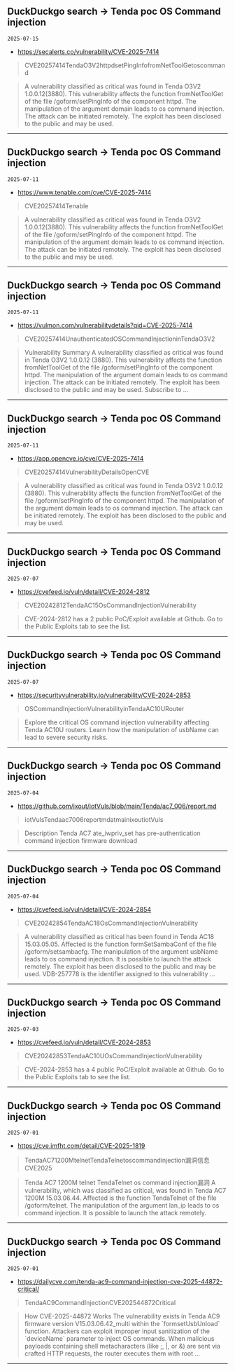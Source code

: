 ## DuckDuckgo search -> Tenda poc OS Command injection
`2025-07-15`

* https://secalerts.co/vulnerability/CVE-2025-7414

<blockquote>
 CVE20257414TendaO3V2httpdsetPingInfofromNetToolGetoscommand
</blockquote>
<blockquote>
A vulnerability classified as critical was found in Tenda O3V2 1.0.0.12(3880). This vulnerability affects the function fromNetToolGet of the file /goform/setPingInfo of the component httpd. The manipulation of the argument domain leads to os command injection. The attack can be initiated remotely. The exploit has been disclosed to the public and may be used.
</blockquote>

---

## DuckDuckgo search -> Tenda poc OS Command injection
`2025-07-11`

* https://www.tenable.com/cve/CVE-2025-7414

<blockquote>
 CVE20257414Tenable
</blockquote>
<blockquote>
A vulnerability classified as critical was found in Tenda O3V2 1.0.0.12(3880). This vulnerability affects the function fromNetToolGet of the file /goform/setPingInfo of the component httpd. The manipulation of the argument domain leads to os command injection. The attack can be initiated remotely. The exploit has been disclosed to the public and may be used.
</blockquote>

---

## DuckDuckgo search -> Tenda poc OS Command injection
`2025-07-11`

* https://vulmon.com/vulnerabilitydetails?qid=CVE-2025-7414

<blockquote>
 CVE20257414UnauthenticatedOSCommandInjectioninTendaO3V2
</blockquote>
<blockquote>
Vulnerability Summary A vulnerability classified as critical was found in Tenda O3V2 1.0.0.12 (3880). This vulnerability affects the function fromNetToolGet of the file /goform/setPingInfo of the component httpd. The manipulation of the argument domain leads to os command injection. The attack can be initiated remotely. The exploit has been disclosed to the public and may be used. Subscribe to ...
</blockquote>

---

## DuckDuckgo search -> Tenda poc OS Command injection
`2025-07-11`

* https://app.opencve.io/cve/CVE-2025-7414

<blockquote>
 CVE20257414VulnerabilityDetailsOpenCVE
</blockquote>
<blockquote>
A vulnerability classified as critical was found in Tenda O3V2 1.0.0.12 (3880). This vulnerability affects the function fromNetToolGet of the file /goform/setPingInfo of the component httpd. The manipulation of the argument domain leads to os command injection. The attack can be initiated remotely. The exploit has been disclosed to the public and may be used.
</blockquote>

---

## DuckDuckgo search -> Tenda poc OS Command injection
`2025-07-07`

* https://cvefeed.io/vuln/detail/CVE-2024-2812

<blockquote>
 CVE20242812TendaAC15OsCommandInjectionVulnerability
</blockquote>
<blockquote>
CVE-2024-2812 has a 2 public PoC/Exploit available at Github. Go to the Public Exploits tab to see the list.
</blockquote>

---

## DuckDuckgo search -> Tenda poc OS Command injection
`2025-07-07`

* https://securityvulnerability.io/vulnerability/CVE-2024-2853

<blockquote>
 OSCommandInjectionVulnerabilityinTendaAC10URouter
</blockquote>
<blockquote>
Explore the critical OS command injection vulnerability affecting Tenda AC10U routers. Learn how the manipulation of usbName can lead to severe security risks.
</blockquote>

---

## DuckDuckgo search -> Tenda poc OS Command injection
`2025-07-04`

* https://github.com/ixout/iotVuls/blob/main/Tenda/ac7_006/report.md

<blockquote>
 iotVulsTendaac7006reportmdatmainixoutiotVuls
</blockquote>
<blockquote>
Description Tenda AC7 ate_iwpriv_set has pre-authentication command injection firmware download
</blockquote>

---

## DuckDuckgo search -> Tenda poc OS Command injection
`2025-07-04`

* https://cvefeed.io/vuln/detail/CVE-2024-2854

<blockquote>
 CVE20242854TendaAC18OsCommandInjectionVulnerability
</blockquote>
<blockquote>
A vulnerability classified as critical has been found in Tenda AC18 15.03.05.05. Affected is the function formSetSambaConf of the file /goform/setsambacfg. The manipulation of the argument usbName leads to os command injection. It is possible to launch the attack remotely. The exploit has been disclosed to the public and may be used. VDB-257778 is the identifier assigned to this vulnerability ...
</blockquote>

---

## DuckDuckgo search -> Tenda poc OS Command injection
`2025-07-03`

* https://cvefeed.io/vuln/detail/CVE-2024-2853

<blockquote>
 CVE20242853TendaAC10UOsCommandInjectionVulnerability
</blockquote>
<blockquote>
CVE-2024-2853 has a 4 public PoC/Exploit available at Github. Go to the Public Exploits tab to see the list.
</blockquote>

---

## DuckDuckgo search -> Tenda poc OS Command injection
`2025-07-01`

* https://cve.imfht.com/detail/CVE-2025-1819

<blockquote>
 TendaAC71200MtelnetTendaTelnetoscommandinjection漏洞信息CVE2025
</blockquote>
<blockquote>
Tenda AC7 1200M telnet TendaTelnet os command injection漏洞 A vulnerability, which was classified as critical, was found in Tenda AC7 1200M 15.03.06.44. Affected is the function TendaTelnet of the file /goform/telnet. The manipulation of the argument lan_ip leads to os command injection. It is possible to launch the attack remotely.
</blockquote>

---

## DuckDuckgo search -> Tenda poc OS Command injection
`2025-07-01`

* https://dailycve.com/tenda-ac9-command-injection-cve-2025-44872-critical/

<blockquote>
 TendaAC9CommandInjectionCVE202544872Critical
</blockquote>
<blockquote>
How CVE-2025-44872 Works The vulnerability exists in Tenda AC9 firmware version V15.03.06.42_multi within the `formsetUsbUnload` function. Attackers can exploit improper input sanitization of the `deviceName` parameter to inject OS commands. When malicious payloads containing shell metacharacters (like ;, |, or &amp;) are sent via crafted HTTP requests, the router executes them with root ...
</blockquote>

---

